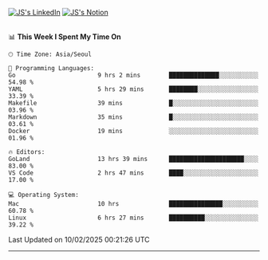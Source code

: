 
[![JS's LinkedIn](https://img.shields.io/badge/LinkedIn-blue?style=for-the-badge&logo=linkedin)](https://www.linkedin.com/in/jaeseung-lee-5a2a32139/) 
[![JS's Notion](https://img.shields.io/badge/Notion-black?style=for-the-badge&logo=notion)](https://bit.ly/ljswiki1) <br><br>
<!-- ![JS's GitHub stats](https://github-readme-stats-lemon-five.vercel.app/api?username=tkxkd0159&hide=contribs,prs,stars,issues&show_icons=true&theme=react&include_all_commits=true)   -->
<!-- ![Top Langs](https://github-readme-stats-lemon-five.vercel.app/api/top-langs/?username=tkxkd0159&layout=compact&hide=jupyter%20notebook,scss,html,css&langs_count=10)  -->


<!--START_SECTION:waka-->
📊 **This Week I Spent My Time On** 

```text
🕑︎ Time Zone: Asia/Seoul

💬 Programming Languages: 
Go                       9 hrs 2 mins        ██████████████░░░░░░░░░░░   54.98 % 
YAML                     5 hrs 29 mins       ████████░░░░░░░░░░░░░░░░░   33.39 % 
Makefile                 39 mins             █░░░░░░░░░░░░░░░░░░░░░░░░   03.96 % 
Markdown                 35 mins             █░░░░░░░░░░░░░░░░░░░░░░░░   03.61 % 
Docker                   19 mins             ░░░░░░░░░░░░░░░░░░░░░░░░░   01.96 % 

🔥 Editors: 
GoLand                   13 hrs 39 mins      █████████████████████░░░░   83.00 % 
VS Code                  2 hrs 47 mins       ████░░░░░░░░░░░░░░░░░░░░░   17.00 % 

💻 Operating System: 
Mac                      10 hrs              ███████████████░░░░░░░░░░   60.78 % 
Linux                    6 hrs 27 mins       ██████████░░░░░░░░░░░░░░░   39.22 % 
```


 Last Updated on 10/02/2025 00:21:26 UTC
<!--END_SECTION:waka-->

---
<!---
<a href="https://github.com/tkxkd0159/books">
  <img align="center" src="https://github-readme-stats-lemon-five.vercel.app/api/pin/?username=tkxkd0159&repo=books&theme=react" />
</a>
-->

<!---
- 🔭 I’m currently working on ...
- 🌱 I’m currently learning blockchain and distributed network
- 👯 I’m looking to collaborate on ...
- 🤔 I’m looking for help with ...
- 💬 Ask me about ...
- 📫 How to reach me: ...
- 😄 Pronouns: ...
- ⚡ Fun fact: ...
-->

